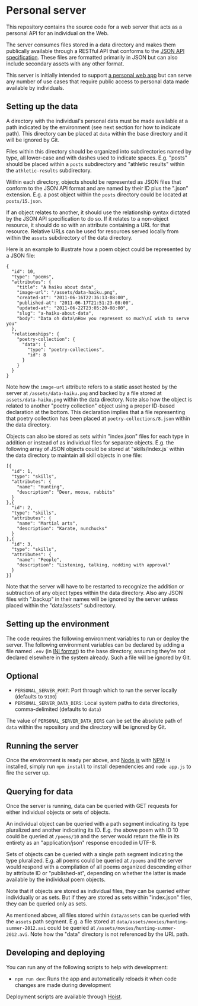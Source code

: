 # Personal server

This repository contains the source code for a web server that acts as a personal API for an individual on the Web.

The server consumes files stored in a data directory and makes them publically available through a RESTful API that conforms to the [JSON API specification](http://jsonapi.org/). These files are formatted primarily in JSON but can also include secondary assets with any other format.

This server is initially intended to support [a personal web app](https://github.com/asheville/personal-web) but can serve any number of use cases that require public access to personal data made available by individuals.

## Setting up the data

A directory with the individual's personal data must be made available at a path indicated by the environment (see next section for how to indicate path). This directory can be placed at `data` within the base directory and it will be ignored by Git. 

Files within this directory should be organized into subdirectories named by type, all lower-case and with dashes used to indicate spaces. E.g. "posts" should be placed within a `posts` subdirectory and "athletic results" within the `athletic-results` subdirectory.

Within each directory, objects should be represented as JSON files that conform to the JSON API format and are named by their ID plus the ".json" extension. E.g. a post object within the `posts` directory could be located at `posts/15.json`.

If an object relates to another, it should use the relationship syntax dictated by the JSON API specification to do so. If it relates to a non-object resource, it should do so with an attribute containing a URL for that resource. Relative URLs can be used for resources served locally from within the `assets` subdirectory of the data directory.

Here is an example to illustrate how a poem object could be represented by a JSON file:

```
{
  "id": 10,
  "type": "poems",
  "attributes": {
    "title": "A haiku about data",
    "image-url": "/assets/data-haiku.png",
    "created-at": "2011-06-16T22:36:13-08:00",
    "published-at": "2011-06-17T21:51:23-08:00",
    "updated-at": "2011-06-22T23:05:20-08:00",
    "slug": "a-haiku-about-data",
    "body": "Data oh data\nHow you represent so much\nI wish to serve you"
  },
  "relationships": {
    "poetry-collection": {
      "data": {
        "type": "poetry-collections",
        "id": 8
      }
    }
  }
}
```

Note how the `image-url` attribute refers to a static asset hosted by the server at `/assets/data-haiku.png` and backed by a file stored at `assets/data-haiku.png` within the data directory. Note also how the object is related to another "poetry collection" object using a proper ID-based declaration at the bottom. This declaration implies that a file representing that poetry collection has been placed at `poetry-collections/8.json`  within the data directory.

Objects can also be stored as sets within "index.json" files for each type in addition or instead of as individual files for separate objects. E.g. the following array of JSON objects could be stored at "skills/index.js` within the data directory to maintain all skill objects in one file:

```
[{
  "id": 1,
  "type": "skills",
  "attributes": {
    "name": "Hunting",
    "description": "Deer, moose, rabbits"
  }
},{
  "id": 2,
  "type": "skills",
  "attributes": {
    "name": "Martial arts",
    "description": "Karate, nunchucks"
  }
},{
  "id": 3,
  "type": "skills",
  "attributes": {
    "name": "People",
    "description": "Listening, talking, nodding with approval"
  }
}]
```

Note that the server will have to be restarted to recognize the addition or subtraction of any object types within the data directory. Also any JSON files with ".backup" in their names will be ignored by the server unless placed within the "data/assets" subdirectory.

## Setting up the environment

The code requires the following environment variables to run or deploy the server. The following environment variables can be declared by adding a file named `.env` (in [INI format](https://en.wikipedia.org/wiki/INI_file)) to the base directory, assuming they're not declared elsewhere in the system already. Such a file will be ignored by Git.

## Optional

- `PERSONAL_SERVER_PORT`: Port through which to run the server locally (defaults to `9100`)
- `PERSONAL_SERVER_DATA_DIRS`: Local system paths to data directories, comma-delimited (defaults to `data`)

The value of `PERSONAL_SERVER_DATA_DIRS` can be set the absolute path of `data` within the repository and the directory will be ignored by Git.

## Running the server

Once the environment is ready per above, and [Node.js](http://nodejs.org/) with [NPM](https://www.npmjs.com/) is installed, simply run `npm install` to install dependencies and `node app.js` to fire the server up.

## Querying for data

Once the server is running, data can be queried with GET requests for either individual objects or sets of objects.

An individual object can be queried with a path segment indicating its type pluralized and another indicating its ID. E.g. the above poem with ID 10 could be queried at `/poems/10` and the server would return the file in its entirety as an "application/json" response encoded in UTF-8.

Sets of objects can be queried with a single path segment indicating the type pluralized. E.g. all poems could be queried at `/poems` and the server would respond with a compilation of all poems organized descending either by attribute ID or "published-at", depending on whether the latter is made available by the individual poem objects.

Note that if objects are stored as individual files, they can be queried either individually or as sets. But if they are stored as sets within "index.json" files, they can be queried only as sets.

As mentioned above, all files stored within `data/assets` can be queried with the `assets` path segment. E.g. a file stored at `data/assets/movies/hunting-summer-2012.avi` could be queried at `/assets/movies/hunting-summer-2012.avi`. Note how the "data" directory is not referenced by the URL path.

## Developing and deploying

You can run any of the following scripts to help with development:

- `npm run dev`: Runs the app and automatically reloads it when code changes are made during development

Deployment scripts are available through [Hoist](https://github.com/markmhx/grunt-hoist).